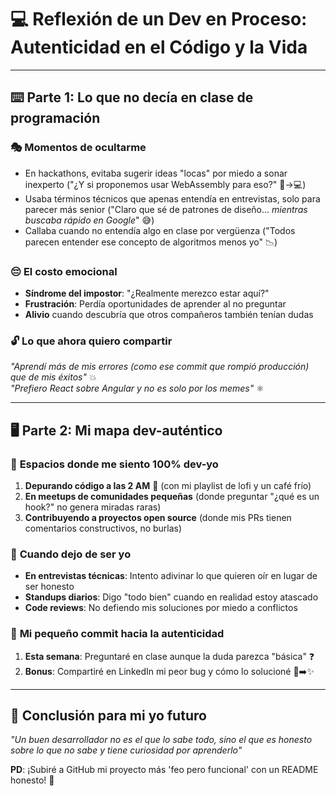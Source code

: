 # 💻 **Reflexión de un Dev en Proceso: Autenticidad en el Código y la Vida**

---

## ⌨️ **Parte 1: Lo que no decía en clase de programación**

### 🎭 **Momentos de ocultarme**
- En hackathons, evitaba sugerir ideas "locas" por miedo a sonar inexperto ("¿Y si proponemos usar WebAssembly para eso?" 🤔→💻)
- Usaba términos técnicos que apenas entendía en entrevistas, solo para parecer más senior ("Claro que sé de patrones de diseño... *mientras buscaba rápido en Google*" 😅)
- Callaba cuando no entendía algo en clase por vergüenza ("Todos parecen entender ese concepto de algoritmos menos yo" 📉)

### 😔 **El costo emocional**
- **Síndrome del impostor**: "¿Realmente merezco estar aquí?"
- **Frustración**: Perdía oportunidades de aprender al no preguntar
- **Alivio** cuando descubría que otros compañeros también tenían dudas

### 🔓 **Lo que ahora quiero compartir**
*"Aprendí más de mis errores (como ese commit que rompió producción) que de mis éxitos"* 💥  
*"Prefiero React sobre Angular y no es solo por los memes"* ⚛️

---

## 🖥️ **Parte 2: Mi mapa dev-auténtico**

### 🧩 **Espacios donde me siento 100% dev-yo**
1. **Depurando código a las 2 AM** 🌙 (con mi playlist de lofi y un café frío)
2. **En meetups de comunidades pequeñas** (donde preguntar "¿qué es un hook?" no genera miradas raras)
3. **Contribuyendo a proyectos open source** (donde mis PRs tienen comentarios constructivos, no burlas)

### 💭 **Cuando dejo de ser yo**
- **En entrevistas técnicas**: Intento adivinar lo que quieren oír en lugar de ser honesto
- **Standups diarios**: Digo "todo bien" cuando en realidad estoy atascado
- **Code reviews**: No defiendo mis soluciones por miedo a conflictos

### 🌟 **Mi pequeño commit hacia la autenticidad**
1. **Esta semana**: Preguntaré en clase aunque la duda parezca "básica" ❓  
2. **Bonus**: Compartiré en LinkedIn mi peor bug y cómo lo solucioné 🐛➡️✨

---

## 📌 **Conclusión para mi yo futuro**
*"Un buen desarrollador no es el que lo sabe todo, sino el que es honesto sobre lo que no sabe y tiene curiosidad por aprenderlo"*  

**PD**: ¡Subiré a GitHub mi proyecto más 'feo pero funcional' con un README honesto! 🚀

